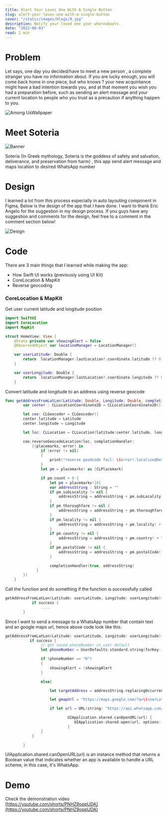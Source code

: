 ```yaml
---
title: Alert Your Loves One With A Single Button
slug: alert-your-loves-one-with-a-single-button
cover: "/static/images/blogs/9.jpg"
description: Notify your loved one your whereabouts.
date: "2022-08-03"
read: 2 min
---
```


# Problem

Let says, one day you decided/have to meet a new person , a complete stranger you have no information about. If you are lucky enough, you will come back home in one piece, but who knows ? your new acquintance might have a bad intention towards you, and at that moment you wish you had a preparation before, such as sending an alert message and your current location to people who you trust as a precaution if anything happen to you.

![Among UsWallpaper](https://d1lss44hh2trtw.cloudfront.net/assets/editorial/2020/09/among-us-steam-release-trailer-0-2-screenshot.png)

# Meet Soteria

![Banner](/static/images/blogs/soteria/banner.jpg)

Soteria (In Greek mythology, Soteria is the goddess of safety and salvation, deliverance, and preservation from harm) , this app send alert message and maps location to desired WhatsApp number

# Design

I learned a lot from this process especially in auto layouting component in Figma, Below is the design of the app that I have done. I want to thank Eric Angelo for the suggestion in my design process. If you guys have any suggestion and comments for the design, feel free to a comment in the comment section below!

![Design](/static/images/blogs/soteria/design.png)

# Code

There are 3 main things that I learned while making the app:
- How Swift UI works (previously using UI Kit)
- CoreLocation & MapKit
- Reverse geocoding

### CoreLocation & MapKit


Get user current latitude and longitude position
```swift
import SwiftUI
import CoreLocation
import MapKit

struct HomeView: View {
    @State private var showingAlert = false
    @ObservedObject var locationManager = LocationManager()

    var userLatitude: Double {
        return  locationManager.lastLocation?.coordinate.latitude ?? 0
    }

    var userLongitude: Double {
        return  locationManager.lastLocation?.coordinate.longitude ?? 0
    }
```

Convert latitude and longitude to an address using reverse geocode

```swift
func getAddressFromLatLon(Latitude: Double, Longitude: Double, completionHandler: @escaping CompletionHandler) {
        var center : CLLocationCoordinate2D = CLLocationCoordinate2D()

        let ceo: CLGeocoder = CLGeocoder()
        center.latitude = Latitude
        center.longitude = Longitude

        let loc: CLLocation = CLLocation(latitude:center.latitude, longitude: center.longitude)

        ceo.reverseGeocodeLocation(loc, completionHandler:
            {(placemarks, error) in
                if (error != nil)
                {
                    print("reverse geodcode fail: \(error!.localizedDescription)")
                }
                let pm = placemarks! as [CLPlacemark]

                if pm.count > 0 {
                    let pm = placemarks![0]
                    var addressString : String = ""
                    if pm.subLocality != nil {
                        addressString = addressString + pm.subLocality! + ", "
                    }
                    if pm.thoroughfare != nil {
                        addressString = addressString + pm.thoroughfare! + ", "
                    }
                    if pm.locality != nil {
                        addressString = addressString + pm.locality! + ", "
                    }
                    if pm.country != nil {
                        addressString = addressString + pm.country! + ", "
                    }
                    if pm.postalCode != nil {
                        addressString = addressString + pm.postalCode! + " "
                    }

                    completionHandler(true, addressString)
              }
        })
    }
```

Call the function and do something if the function is successfully called
```swift
getAddressFromLatLon(Latitude: userLatitude, Longitude: userLongitude){ (success, addressString) in
            if success {
                ....
        }
```

Since I want to send a message to a WhatsApp number that contain text and an google maps url, hence above code look like this.

```swift
getAddressFromLatLon(Latitude: userLatitude, Longitude: userLongitude){ (success, addressString) in
           if success {
                // get saved phoneNumber in user default
                let phoneNumber = UserDefaults.standard.string(forKey: "phoneNumber") ?? "0"

                if (phoneNumber == "0")
                {
                    showingAlert = !showingAlert
                }

                else{

                    let targetAddress = addressString.replacingOccurrences(of: " ", with: "%20")

                    let gmapUrl = "https://maps.google.com/?q=\(userLatitude),\(userLongitude)"

                    if let url = URL(string: "https://api.whatsapp.com/send/?phone=\( phoneNumber)&text=Help!%20Sender%20Sedang%20Dalam%20Masalah!%20Koordinate%20di%20Alamat%20di%20\(targetAddress)%20\(gmapUrl)&type=phone_number&app_absent=0"),

                            UIApplication.shared.canOpenURL(url) {
                               UIApplication.shared.open(url, options: [:])
                            }
                }
            }

        }
```

 UIApplication.shared.canOpenURL(url) is an instance method that returns a Boolean value that indicates whether an app is available to handle a URL scheme, in this case, it's WhatsApp.

# Demo

Check the demonstration video
[https://youtube.com/shorts/PNHZ9oppUDA](https://youtube.com/shorts/PNHZ9oppUDA)
